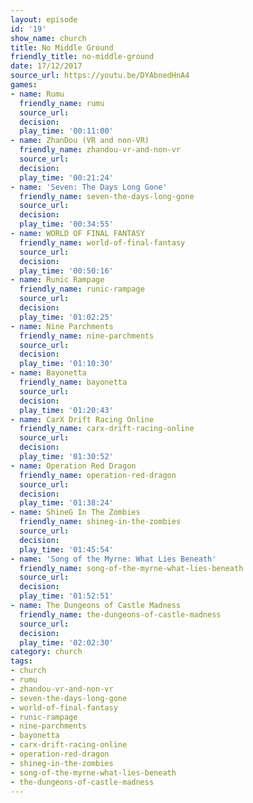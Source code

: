 ```yaml
---
layout: episode
id: '19'
show_name: church
title: No Middle Ground
friendly_title: no-middle-ground
date: 17/12/2017
source_url: https://youtu.be/DYAbnedHnA4
games:
- name: Rumu
  friendly_name: rumu
  source_url: 
  decision: 
  play_time: '00:11:00'
- name: ZhanDou (VR and non-VR)
  friendly_name: zhandou-vr-and-non-vr
  source_url: 
  decision: 
  play_time: '00:21:24'
- name: 'Seven: The Days Long Gone'
  friendly_name: seven-the-days-long-gone
  source_url: 
  decision: 
  play_time: '00:34:55'
- name: WORLD OF FINAL FANTASY
  friendly_name: world-of-final-fantasy
  source_url: 
  decision: 
  play_time: '00:50:16'
- name: Runic Rampage
  friendly_name: runic-rampage
  source_url: 
  decision: 
  play_time: '01:02:25'
- name: Nine Parchments
  friendly_name: nine-parchments
  source_url: 
  decision: 
  play_time: '01:10:30'
- name: Bayonetta
  friendly_name: bayonetta
  source_url: 
  decision: 
  play_time: '01:20:43'
- name: CarX Drift Racing Online
  friendly_name: carx-drift-racing-online
  source_url: 
  decision: 
  play_time: '01:30:52'
- name: Operation Red Dragon
  friendly_name: operation-red-dragon
  source_url: 
  decision: 
  play_time: '01:38:24'
- name: ShineG In The Zombies
  friendly_name: shineg-in-the-zombies
  source_url: 
  decision: 
  play_time: '01:45:54'
- name: 'Song of the Myrne: What Lies Beneath'
  friendly_name: song-of-the-myrne-what-lies-beneath
  source_url: 
  decision: 
  play_time: '01:52:51'
- name: The Dungeons of Castle Madness
  friendly_name: the-dungeons-of-castle-madness
  source_url: 
  decision: 
  play_time: '02:02:30'
category: church
tags:
- church
- rumu
- zhandou-vr-and-non-vr
- seven-the-days-long-gone
- world-of-final-fantasy
- runic-rampage
- nine-parchments
- bayonetta
- carx-drift-racing-online
- operation-red-dragon
- shineg-in-the-zombies
- song-of-the-myrne-what-lies-beneath
- the-dungeons-of-castle-madness
---
```

